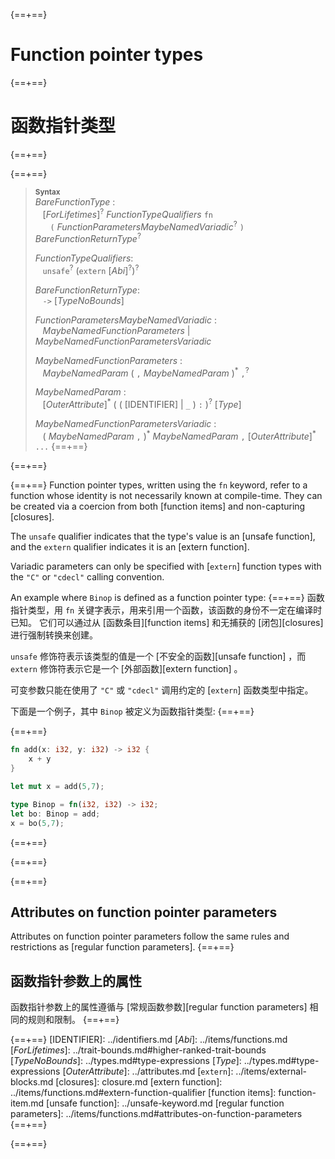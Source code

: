 {==+==}
# Function pointer types
{==+==}
# 函数指针类型
{==+==}


{==+==}
> **<sup>Syntax</sup>**\
> _BareFunctionType_ :\
> &nbsp;&nbsp; [_ForLifetimes_]<sup>?</sup> _FunctionTypeQualifiers_ `fn`\
> &nbsp;&nbsp; &nbsp;&nbsp;  `(` _FunctionParametersMaybeNamedVariadic_<sup>?</sup> `)` _BareFunctionReturnType_<sup>?</sup>
>
> _FunctionTypeQualifiers_:\
> &nbsp;&nbsp; `unsafe`<sup>?</sup> (`extern` [_Abi_]<sup>?</sup>)<sup>?</sup>
>
> _BareFunctionReturnType_:\
> &nbsp;&nbsp; `->` [_TypeNoBounds_]
>
> _FunctionParametersMaybeNamedVariadic_ :\
> &nbsp;&nbsp; _MaybeNamedFunctionParameters_ | _MaybeNamedFunctionParametersVariadic_
>
> _MaybeNamedFunctionParameters_ :\
> &nbsp;&nbsp; _MaybeNamedParam_ ( `,` _MaybeNamedParam_ )<sup>\*</sup> `,`<sup>?</sup>
>
> _MaybeNamedParam_ :\
> &nbsp;&nbsp; [_OuterAttribute_]<sup>\*</sup> ( ( [IDENTIFIER] | `_` ) `:` )<sup>?</sup> [_Type_]
>
> _MaybeNamedFunctionParametersVariadic_ :\
> &nbsp;&nbsp; ( _MaybeNamedParam_ `,` )<sup>\*</sup> _MaybeNamedParam_ `,` [_OuterAttribute_]<sup>\*</sup> `...`
{==+==}

{==+==}


{==+==}
Function pointer types, written using the `fn` keyword, refer to a function
whose identity is not necessarily known at compile-time. They can be created
via a coercion from both [function items] and non-capturing [closures].

The `unsafe` qualifier indicates that the type's value is an [unsafe
function], and the `extern` qualifier indicates it is an [extern function].

Variadic parameters can only be specified with [`extern`] function types with
the `"C"` or `"cdecl"` calling convention.

An example where `Binop` is defined as a function pointer type:
{==+==}
函数指针类型，用 `fn` 关键字表示，用来引用一个函数，该函数的身份不一定在编译时已知。
它们可以通过从 [函数条目][function items] 和无捕获的 [闭包][closures] 进行强制转换来创建。

`unsafe` 修饰符表示该类型的值是一个 [不安全的函数][unsafe function] ，而 `extern` 修饰符表示它是一个 [外部函数][extern function] 。

可变参数只能在使用了 `"C"` 或 `"cdecl"` 调用约定的 [`extern`] 函数类型中指定。

下面是一个例子，其中 `Binop` 被定义为函数指针类型:
{==+==}


{==+==}
```rust
fn add(x: i32, y: i32) -> i32 {
    x + y
}

let mut x = add(5,7);

type Binop = fn(i32, i32) -> i32;
let bo: Binop = add;
x = bo(5,7);
```
{==+==}

{==+==}


{==+==}
## Attributes on function pointer parameters

Attributes on function pointer parameters follow the same rules and
restrictions as [regular function parameters].
{==+==}
## 函数指针参数上的属性

函数指针参数上的属性遵循与 [常规函数参数][regular function parameters] 相同的规则和限制。
{==+==}


{==+==}
[IDENTIFIER]: ../identifiers.md
[_Abi_]: ../items/functions.md
[_ForLifetimes_]: ../trait-bounds.md#higher-ranked-trait-bounds
[_TypeNoBounds_]: ../types.md#type-expressions
[_Type_]: ../types.md#type-expressions
[_OuterAttribute_]: ../attributes.md
[`extern`]: ../items/external-blocks.md
[closures]: closure.md
[extern function]: ../items/functions.md#extern-function-qualifier
[function items]: function-item.md
[unsafe function]: ../unsafe-keyword.md
[regular function parameters]: ../items/functions.md#attributes-on-function-parameters
{==+==}

{==+==}